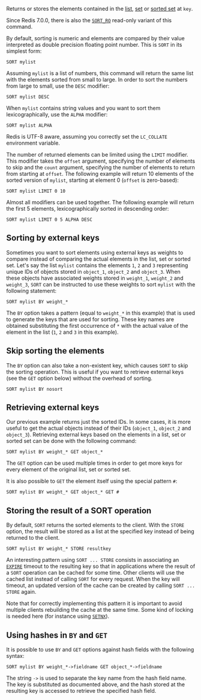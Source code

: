 Returns or stores the elements contained in the [list][tdtl], [set][tdts] or
[sorted set][tdtss] at `key`.

Since Redis 7.0.0, there is also the [`SORT_RO`](/commands/sort_ro) read-only variant of this command.

By default, sorting is numeric and elements are compared by their value
interpreted as double precision floating point number.
This is `SORT` in its simplest form:

[tdtl]: /topics/data-types#lists
[tdts]: /topics/data-types#set
[tdtss]: /topics/data-types#sorted-sets

```
SORT mylist
```

Assuming `mylist` is a list of numbers, this command will return the same list
with the elements sorted from small to large.
In order to sort the numbers from large to small, use the `DESC` modifier:

```
SORT mylist DESC
```

When `mylist` contains string values and you want to sort them
lexicographically, use the `ALPHA` modifier:

```
SORT mylist ALPHA
```

Redis is UTF-8 aware, assuming you correctly set the `LC_COLLATE` environment
variable.

The number of returned elements can be limited using the `LIMIT` modifier.
This modifier takes the `offset` argument, specifying the number of elements to
skip and the `count` argument, specifying the number of elements to return from
starting at `offset`.
The following example will return 10 elements of the sorted version of `mylist`,
starting at element 0 (`offset` is zero-based):

```
SORT mylist LIMIT 0 10
```

Almost all modifiers can be used together.
The following example will return the first 5 elements, lexicographically sorted
in descending order:

```
SORT mylist LIMIT 0 5 ALPHA DESC
```

## Sorting by external keys

Sometimes you want to sort elements using external keys as weights to compare
instead of comparing the actual elements in the list, set or sorted set.
Let's say the list `mylist` contains the elements `1`, `2` and `3` representing
unique IDs of objects stored in `object_1`, `object_2` and `object_3`.
When these objects have associated weights stored in `weight_1`, `weight_2` and
`weight_3`, `SORT` can be instructed to use these weights to sort `mylist` with
the following statement:

```
SORT mylist BY weight_*
```

The `BY` option takes a pattern (equal to `weight_*` in this example) that is
used to generate the keys that are used for sorting.
These key names are obtained substituting the first occurrence of `*` with the
actual value of the element in the list (`1`, `2` and `3` in this example).

## Skip sorting the elements

The `BY` option can also take a non-existent key, which causes `SORT` to skip
the sorting operation.
This is useful if you want to retrieve external keys (see the `GET` option
below) without the overhead of sorting.

```
SORT mylist BY nosort
```

## Retrieving external keys

Our previous example returns just the sorted IDs.
In some cases, it is more useful to get the actual objects instead of their IDs
(`object_1`, `object_2` and `object_3`).
Retrieving external keys based on the elements in a list, set or sorted set can
be done with the following command:

```
SORT mylist BY weight_* GET object_*
```

The `GET` option can be used multiple times in order to get more keys for every
element of the original list, set or sorted set.

It is also possible to `GET` the element itself using the special pattern `#`:

```
SORT mylist BY weight_* GET object_* GET #
```

## Storing the result of a SORT operation

By default, `SORT` returns the sorted elements to the client.
With the `STORE` option, the result will be stored as a list at the specified
key instead of being returned to the client.

```
SORT mylist BY weight_* STORE resultkey
```

An interesting pattern using `SORT ... STORE` consists in associating an
[`EXPIRE`](/commands/expire) timeout to the resulting key so that in applications where the result
of a `SORT` operation can be cached for some time.
Other clients will use the cached list instead of calling `SORT` for every
request.
When the key will timeout, an updated version of the cache can be created by
calling `SORT ... STORE` again.

Note that for correctly implementing this pattern it is important to avoid
multiple clients rebuilding the cache at the same time.
Some kind of locking is needed here (for instance using [`SETNX`](/commands/setnx)).

## Using hashes in `BY` and `GET`

It is possible to use `BY` and `GET` options against hash fields with the
following syntax:

```
SORT mylist BY weight_*->fieldname GET object_*->fieldname
```

The string `->` is used to separate the key name from the hash field name.
The key is substituted as documented above, and the hash stored at the resulting
key is accessed to retrieve the specified hash field.

